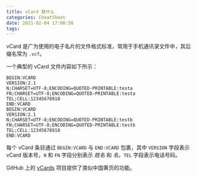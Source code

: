 ```yaml
---
title: vCard 是什么
categories: CheatSheet
date: 2021-02-04 17:00:58
tags:
---
```


vCard 是广为使用的电子名片的文件格式标准，常用于手机通讯录文件中，其后缀名常为 `.vcf`。

一个典型的 vCard 文件内容如下所示：

```text
BEGIN:VCARD
VERSION:2.1
N;CHARSET=UTF-8;ENCODING=QUOTED-PRINTABLE:testa
FN;CHARSET=UTF-8;ENCODING=QUOTED-PRINTABLE:testa
TEL;CELL:12345678910
END:VCARD
BEGIN:VCARD
VERSION:2.1
N;CHARSET=UTF-8;ENCODING=QUOTED-PRINTABLE:testb
FN;CHARSET=UTF-8;ENCODING=QUOTED-PRINTABLE:testb
TEL;CELL:12345678910
END:VCARD
```

每个 vCard 条目通过 `BEGIN:VCARD` 与 `END:VCARD` 包裹，其中 `VERSION` 字段表示 vCard 版本号，`N` 和 `FN` 字段分别表示 *姓名* 和 *名*，`TEL` 字段表示电话号码。

GitHub 上的 [vCards](https://github.com/metowolf/vCards) 项目提供了类似中国黄页的功能。
